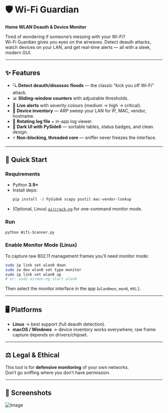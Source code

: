 # 🛡️ Wi-Fi Guardian  
**Home WLAN Deauth & Device Monitor**

Tired of wondering if someone’s messing with your Wi-Fi?  
Wi-Fi Guardian gives you eyes on the airwaves. Detect deauth attacks, watch devices on your LAN, and get real-time alerts — all with a sleek, modern GUI.  

---

## ✨ Features
- 🔍 **Detect deauth/disassoc floods** — the classic “kick you off Wi-Fi” attack.  
- 📊 **Sliding-window counters** with adjustable thresholds.  
- 🚨 **Live alerts** with severity colours (medium → high → critical).  
- 👀 **Device inventory** — ARP sweep your LAN for IP, MAC, vendor, hostname.  
- 📝 **Rotating log file** + in-app log viewer.  
- 🎨 **Dark UI with PySide6** — sortable tables, status badges, and clean design.  
- ⚡ **Non-blocking, threaded core** — sniffer never freezes the interface.  

---

## 🚀 Quick Start

### Requirements
- Python **3.9+**  
- Install deps:
  ```bash
  pip install -U PySide6 scapy psutil mac-vendor-lookup
  ```
- (Optional, Linux) [`aircrack-ng`](https://www.aircrack-ng.org/) for one-command monitor mode.

### Run
```bash
python Wifi-Scanner.py
```

### Enable Monitor Mode (Linux)
To capture raw 802.11 management frames you’ll need monitor mode:

```bash
sudo ip link set wlan0 down
sudo iw dev wlan0 set type monitor
sudo ip link set wlan0 up
# or: sudo airmon-ng start wlan0
```

Then select the monitor interface in the app (`wlan0mon`, `mon0`, etc.).

---

## 🖥️ Platforms
- **Linux** → best support (full deauth detection).  
- **macOS / Windows** → device inventory works everywhere; raw frame capture depends on drivers/chipset.  

---

## ⚖️ Legal & Ethical
This tool is for **defensive monitoring** of your own networks.  
Don’t go sniffing where you don’t have permission.  

---

## 📸 Screenshots
![Image](https://i.imgur.com/50EZGlK.jpeg)

